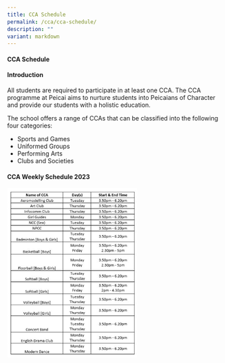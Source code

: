 ```yaml
---
title: CCA Schedule
permalink: /cca/cca-schedule/
description: ""
variant: markdown
---
```

<h4><strong>CCA Schedule</strong></h4>
<p></p><h4><strong>Introduction</strong></h4>All students are required to participate in at least one CCA. The CCA programme at Peicai aims to nurture students into Peicaians of Character and provide our students with a holistic education.<p></p>
<p>The school offers a range of CCAs that can be classified into the following four categories:</p>
<ul>
<li>Sports and Games</li>
<li>Uniformed Groups</li>
<li>Performing Arts</li>
<li>Clubs and Societies</li>
</ul>
<h4><strong>CCA Weekly Schedule 2023</strong></h4>
<img src="/images/CCA Schedule 2023.jpeg" style="width: 60%;">
